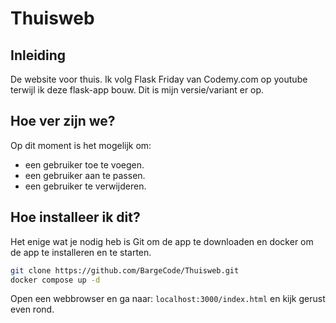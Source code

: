 # Thuisweb

## Inleiding
De website voor thuis. Ik volg Flask Friday van Codemy.com op youtube terwijl ik deze flask-app bouw. Dit is mijn versie/variant er op.

## Hoe ver zijn we?
Op dit moment is het mogelijk om:
- een gebruiker toe te voegen.
- een gebruiker aan te passen.
- een gebruiker te verwijderen.

## Hoe installeer ik dit?
Het enige wat je nodig heb is Git om de app te downloaden en docker om de app te installeren en te starten.

```bash
git clone https://github.com/BargeCode/Thuisweb.git
docker compose up -d
```
Open een webbrowser en ga naar:
`localhost:3000/index.html` en kijk gerust even rond.